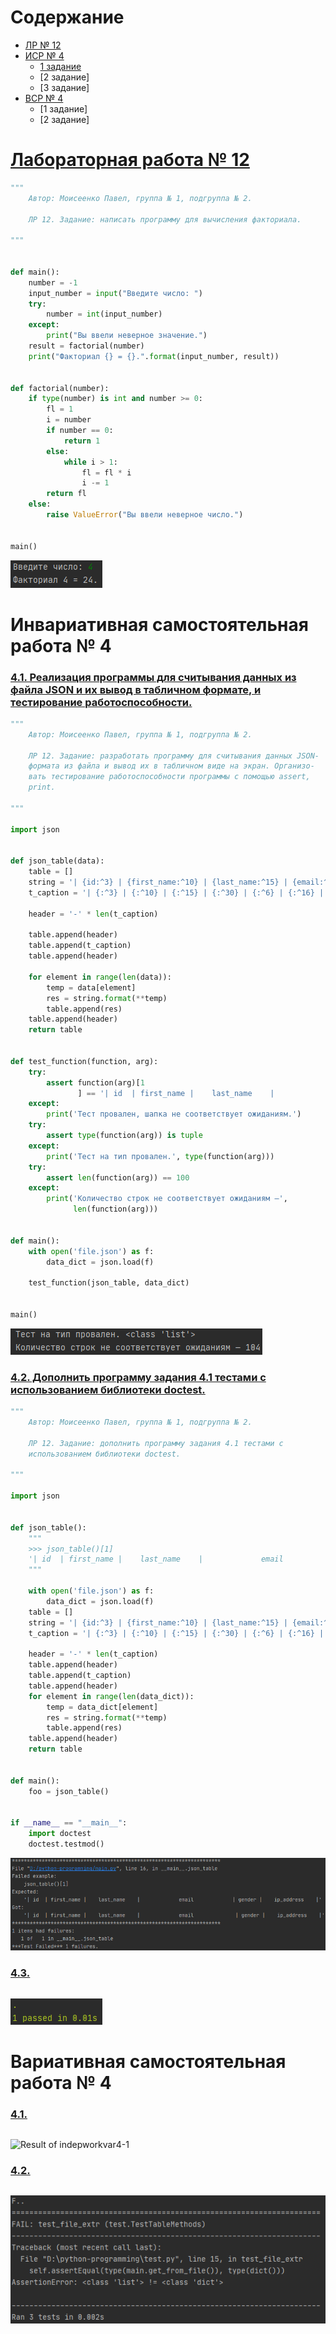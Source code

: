 # Содержание
- [ЛР № 12](#лабораторная-работа--12)
- [ИСР № 4](#инвариативная-самостоятельная-работа--4)
    - [1 задание](#41-реализация-программы-для-считывания-данных-из-файла-json-и-их-вывод-в-табличном-формате-и-тестирование-работоспособности)
    - [2 задание]
    - [3 задание]
- [ВСР № 4](#вариативная-самостоятельная-работа--4)
    - [1 задание]
    - [2 задание]

# [Лабораторная работа № 12](https://repl.it/@Rakleed/programming-lab12)
```python
"""
    Автор: Моисеенко Павел, группа № 1, подгруппа № 2.

    ЛР 12. Задание: написать программу для вычисления факториала.

"""


def main():
    number = -1
    input_number = input("Введите число: ")
    try:
        number = int(input_number)
    except:
        print("Вы ввели неверное значение.")
    result = factorial(number)
    print("Факториал {} = {}.".format(input_number, result))


def factorial(number):
    if type(number) is int and number >= 0:
        fl = 1
        i = number
        if number == 0:
            return 1
        else:
            while i > 1:
                fl = fl * i
                i -= 1
        return fl
    else:
        raise ValueError("Вы ввели неверное число.")


main()
```
![Result of lab12](https://github.com/python-basic/sem3-t4-Rakleed/blob/master/src/programming-lab12-result.png)

# Инвариативная самостоятельная работа № 4
### [4.1. Реализация программы для считывания данных из файла JSON и их вывод в табличном формате, и тестирование работоспособности.](https://repl.it/@Rakleed/programming-indepworkinvar4-1)
```python
"""
    Автор: Моисеенко Павел, группа № 1, подгруппа № 2.

    ЛР 12. Задание: разработать программу для считывания данных JSON-
    формата из файла и вывод их в табличном виде на экран. Организо-
    вать тестирование работоспособности программы с помощью assert,
    print.

"""

import json


def json_table(data):
    table = []
    string = '| {id:^3} | {first_name:^10} | {last_name:^15} | {email:^30} | {gender:^6} | {ip_address:^16} |'
    t_caption = '| {:^3} | {:^10} | {:^15} | {:^30} | {:^6} | {:^16} |'.format('id', 'first_name', 'last_name', 'email',
                                                                               'gender', 'ip_address')
    header = '-' * len(t_caption)

    table.append(header)
    table.append(t_caption)
    table.append(header)

    for element in range(len(data)):
        temp = data[element]
        res = string.format(**temp)
        table.append(res)
    table.append(header)
    return table


def test_function(function, arg):
    try:
        assert function(arg)[1
               ] == '| id  | first_name |    last_name    |             email              | gender |    ip_address    |'
    except:
        print('Тест провален, шапка не соответствует ожиданиям.')
    try:
        assert type(function(arg)) is tuple
    except:
        print('Тест на тип провален.', type(function(arg)))
    try:
        assert len(function(arg)) == 100
    except:
        print('Количество строк не соответствует ожиданиям —',
              len(function(arg)))


def main():
    with open('file.json') as f:
        data_dict = json.load(f)

    test_function(json_table, data_dict)


main()
```
![Result of indepworkinvar4-1](https://github.com/python-basic/sem3-t4-Rakleed/blob/master/src/programming-indepworkinvar4-1-result.png)

### [4.2. Дополнить программу задания 4.1 тестами с использованием библиотеки doctest.](https://repl.it/@Rakleed/programming-indepworkinvar4-2)
```python
"""
    Автор: Моисеенко Павел, группа № 1, подгруппа № 2.

    ЛР 12. Задание: дополнить программу задания 4.1 тестами с
    использованием библиотеки doctest.

"""

import json


def json_table():
    """
    >>> json_table()[1]
    '| id  | first_name |    last_name    |             email             | gender |    ip_address    |'
    """

    with open('file.json') as f:
        data_dict = json.load(f)
    table = []
    string = '| {id:^3} | {first_name:^10} | {last_name:^15} | {email:^30} | {gender:^6} | {ip_address:^16} |'
    t_caption = '| {:^3} | {:^10} | {:^15} | {:^30} | {:^6} | {:^16} |'.format('id', 'first_name', 'last_name', 'email',
                                                                               'gender', 'ip_address')
    header = '-' * len(t_caption)
    table.append(header)
    table.append(t_caption)
    table.append(header)
    for element in range(len(data_dict)):
        temp = data_dict[element]
        res = string.format(**temp)
        table.append(res)
    table.append(header)
    return table


def main():
    foo = json_table()


if __name__ == "__main__":
    import doctest
    doctest.testmod()
```
![Result of indepworkinvar4-2](https://github.com/python-basic/sem3-t4-Rakleed/blob/master/src/programming-indepworkinvar4-2-result.png)

### [4.3. ](https://repl.it/@Rakleed/programming-indepworkinvar4-3)
```python

```
![Result of indepworkinvar4-3](https://github.com/python-basic/sem3-t4-Rakleed/blob/master/src/programming-indepworkinvar4-3-result.png)

# Вариативная самостоятельная работа № 4
### [4.1. ](https://repl.it/@Rakleed/programming-indepworkvar4-1)
```python

```
![Result of indepworkvar4-1](https://github.com/python-basic/sem3-t4-Rakleed/blob/master/src/programming-indepworkvar4-1-result.png)

### [4.2. ](https://repl.it/@Rakleed/programming-indepworkvar4-2)

```python

```
![Result of indepworkvar4-2](https://github.com/python-basic/sem3-t4-Rakleed/blob/master/src/programming-indepworkvar4-2-result.png)
